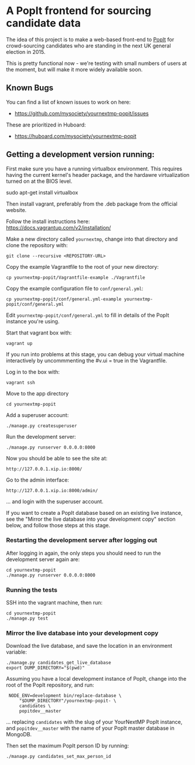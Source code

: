 # A PopIt frontend for sourcing candidate data

The idea of this project is to make a web-based front-end to
[PopIt](http://popit.poplus.org/) for crowd-sourcing candidates
who are standing in the next UK general election in 2015.

This is pretty functional now - we're testing with small numbers
of users at the moment, but will make it more widely available
soon.

## Known Bugs

You can find a list of known issues to work on here:

* https://github.com/mysociety/yournextmp-popit/issues

These are prioritized in Huboard:

* https://huboard.com/mysociety/yournextmp-popit

## Getting a development version running:

First make sure you have a running virtualbox environment. This requires having the current kernel's header package, and the hardawre virtualization turned on at the BIOS level.

   sudo apt-get install virtualbox

Then install vagrant, preferably from the .deb package from the official website. 

   Follow the install instructions here: https://docs.vagrantup.com/v2/installation/

Make a new directory called `yournextmp`, change into that directory and clone the repository with:

    git clone --recursive <REPOSITORY-URL>

Copy the example Vagrantfile to the root of your new directory:

    cp yournextmp-popit/Vagrantfile-example ./Vagrantfile

Copy the example configuration file to `conf/general.yml`:

    cp yournextmp-popit/conf/general.yml-example yournextmp-popit/conf/general.yml

Edit `yournextmp-popit/conf/general.yml` to fill in details of
the PopIt instance you're using.

Start that vagrant box with:

    vagrant up

If you run into problems at this stage, you can debug your virtual machine interactively by uncommmenting the #v.ui = true in the Vagrantfile.

Log in to the box with:

    vagrant ssh

Move to the app directory

    cd yournextmp-popit

Add a superuser account:

    ./manage.py createsuperuser

Run the development server:

    ./manage.py runserver 0.0.0.0:8000

Now you should be able to see the site at:

    http://127.0.0.1.xip.io:8000/

Go to the admin interface:

    http://127.0.0.1.xip.io:8000/admin/

... and login with the superuser account.

If you want to create a PopIt database based on an existing live
instance, see the "Mirror the live database into your
development copy" section below, and follow those steps at this
stage.

### Restarting the development server after logging out

After logging in again, the only steps you should need to run
the development server again are:

    cd yournextmp-popit
    ./manage.py runserver 0.0.0.0:8000

### Running the tests

SSH into the vagrant machine, then run:

    cd yournextmp-popit
    ./manage.py test

### Mirror the live database into your development copy

Download the live database, and save the location in an
environment variable:

    ./manage.py candidates_get_live_database
    export DUMP_DIRECTORY="$(pwd)"

Assuming you have a local development instance of PopIt, change
into the root of the PopIt repository, and run:

     NODE_ENV=development bin/replace-database \
         "$DUMP_DIRECTORY"/yournextmp-popit- \
         candidates \
         popitdev__master

... replacing `candidates` with the slug of your YourNextMP
PopIt instance, and `popitdev__master` with the name of your PopIt
master database in MongoDB.

Then set the maximum PopIt person ID by running:

    ./manage.py candidates_set_max_person_id
